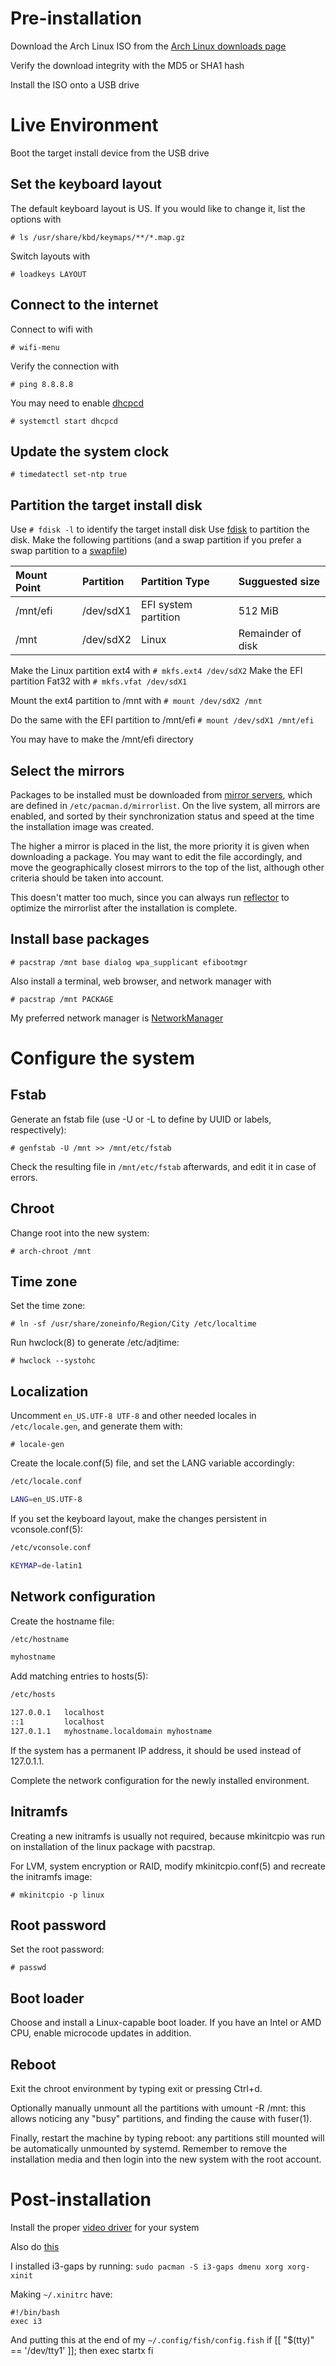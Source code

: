 # Pre-installation

Download the Arch Linux ISO from the [Arch Linux downloads page](https://www.archlinux.org/download/)

Verify the download integrity with the MD5 or SHA1 hash

Install the ISO onto a USB drive

# Live Environment

Boot the target install device from the USB drive

## Set the keyboard layout

The default keyboard layout is US. If you would like to change it, list the options with

`# ls /usr/share/kbd/keymaps/**/*.map.gz`

Switch layouts with

`# loadkeys LAYOUT`

## Connect to the internet

Connect to wifi with

`# wifi-menu`

Verify the connection with

`# ping 8.8.8.8`

You may need to enable [dhcpcd](https://wiki.archlinux.org/index.php/Dhcpcd)

`# systemctl start dhcpcd`

## Update the system clock

`# timedatectl set-ntp true`

## Partition the target install disk

Use `# fdisk -l` to identify the target install disk
Use [fdisk](https://wiki.archlinux.org/index.php/Fdisk) to partition the disk. Make the following partitions (and a swap partition if you prefer a swap partition to a [swapfile](https://wiki.archlinux.org/index.php/Swap#Swap_file))

| Mount Point | Partition | Partition Type | Sugguested size |
| :---------- | :-------- | :------------- | :-------------- |
| /mnt/efi    | /dev/sdX1 | EFI system partition | 512 MiB |
| /mnt        | /dev/sdX2 | Linux          | Remainder of disk |

Make the Linux partition ext4 with `# mkfs.ext4 /dev/sdX2`
Make the EFI partition Fat32 with `# mkfs.vfat /dev/sdX1`

Mount the ext4 partition to /mnt with
`# mount /dev/sdX2 /mnt`

Do the same with the EFI partition to /mnt/efi
`# mount /dev/sdX1 /mnt/efi`

You may have to make the /mnt/efi directory

## Select the mirrors

Packages to be installed must be downloaded from [mirror servers](https://wiki.archlinux.org/index.php/Mirrors), which are defined in `/etc/pacman.d/mirrorlist`. On the live system, all mirrors are enabled, and sorted by their synchronization status and speed at the time the installation image was created.

The higher a mirror is placed in the list, the more priority it is given when downloading a package. You may want to edit the file accordingly, and move the geographically closest mirrors to the top of the list, although other criteria should be taken into account.

This doesn't matter too much, since you can always run [reflector](https://wiki.archlinux.org/index.php/reflector) to optimize the mirrorlist after the installation is complete.

## Install base packages

`# pacstrap /mnt base dialog wpa_supplicant efibootmgr`

Also install a terminal, web browser, and network manager with

`# pacstrap /mnt PACKAGE`

My preferred network manager is [NetworkManager](https://wiki.archlinux.org/index.php/NetworkManager)

# Configure the system

## Fstab

Generate an fstab file (use -U or -L to define by UUID or labels, respectively):

`# genfstab -U /mnt >> /mnt/etc/fstab`

Check the resulting file in `/mnt/etc/fstab` afterwards, and edit it in case of errors.

## Chroot

Change root into the new system:

`# arch-chroot /mnt`

## Time zone

Set the time zone:

`# ln -sf /usr/share/zoneinfo/Region/City /etc/localtime`

Run hwclock(8) to generate /etc/adjtime:

`# hwclock --systohc`

## Localization

Uncomment `en_US.UTF-8 UTF-8` and other needed locales in `/etc/locale.gen`, and generate them with:

`# locale-gen`

Create the locale.conf(5) file, and set the LANG variable accordingly:

```bash
/etc/locale.conf

LANG=en_US.UTF-8
```

If you set the keyboard layout, make the changes persistent in vconsole.conf(5):

```bash
/etc/vconsole.conf

KEYMAP=de-latin1
```

## Network configuration

Create the hostname file:

```bash
/etc/hostname

myhostname
```

Add matching entries to hosts(5):

```bash
/etc/hosts

127.0.0.1   localhost
::1         localhost
127.0.1.1   myhostname.localdomain myhostname
```

If the system has a permanent IP address, it should be used instead of 127.0.1.1.

Complete the network configuration for the newly installed environment.

## Initramfs

Creating a new initramfs is usually not required, because mkinitcpio was run on installation of the linux package with pacstrap.

For LVM, system encryption or RAID, modify mkinitcpio.conf(5) and recreate the initramfs image:

`# mkinitcpio -p linux`

## Root password

Set the root password:

`# passwd`

## Boot loader

Choose and install a Linux-capable boot loader. If you have an Intel or AMD CPU, enable microcode updates in addition.

## Reboot

Exit the chroot environment by typing exit or pressing Ctrl+d.

Optionally manually unmount all the partitions with umount -R /mnt: this allows noticing any "busy" partitions, and finding the cause with fuser(1).

Finally, restart the machine by typing reboot: any partitions still mounted will be automatically unmounted by systemd. Remember to remove the installation media and then login into the new system with the root account.

# Post-installation

Install the proper [video driver](https://wiki.archlinux.org/index.php/Xorg) for your system

Also do [this](https://gist.github.com/kevinwright/6884737)




I installed i3-gaps by running:
`sudo pacman -S i3-gaps dmenu xorg xorg-xinit`

Making `~/.xinitrc` have:
```/bin/bash
#!/bin/bash
exec i3
```
And putting this at the end of my `~/.config/fish/config.fish`
if [[ "$(tty)" == '/dev/tty1' ]]; then
    exec startx
fi
